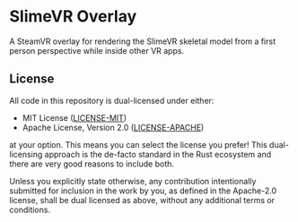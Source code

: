 # SlimeVR Overlay
A SteamVR overlay for rendering the SlimeVR skeletal model from a first person perspective while inside other VR apps.

## License
All code in this repository is dual-licensed under either:

- MIT License ([LICENSE-MIT](docs/LICENSE-MIT))
- Apache License, Version 2.0 ([LICENSE-APACHE](docs/LICENSE-APACHE))

at your option. This means you can select the license you prefer! This dual-licensing approach is the de-facto standard in the Rust ecosystem and there are very good reasons to include both.

Unless you explicitly state otherwise, any contribution intentionally submitted for inclusion in the work by you, as defined in the Apache-2.0 license, shall be dual licensed as above, without any additional terms or conditions.
